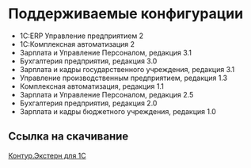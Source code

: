 # Поддерживаемые конфигурации

* 1С:ERP Управление предприятием 2
* 1С:Комплексная автоматизация 2
* Зарплата и Управление Персоналом, редакция 3.1
* Бухгалтерия предприятия, редакция 3.0
* Зарплата и кадры государственного учреждения, редакция 3.1
* Управление производственным предприятием, редакция 1.3
* Комплексная автоматизация, редакция 1.1
* Зарплата и Управление Персоналом, редакция 2.5
* Бухгалтерия предприятия, редакция 2.0
* Зарплата и кадры бюджетного учреждения, редакция 1.0

## Ссылка на скачивание

[Контур.Экстерн для 1С](https://update.kontur.ru/1c/v1/kext/data-processor?id=KonturExtern)
